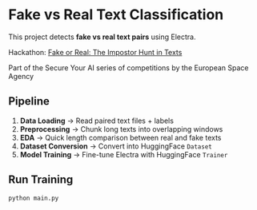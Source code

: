 # Fake vs Real Text Classification

This project detects **fake vs real text pairs** using Electra.

Hackathon: [Fake or Real: The Impostor Hunt in Texts](https://www.kaggle.com/competitions/fake-or-real-the-impostor-hunt/overview)

Part of the Secure Your AI series of competitions by the European Space Agency

## Pipeline
1. **Data Loading** → Read paired text files + labels  
2. **Preprocessing** → Chunk long texts into overlapping windows  
3. **EDA** → Quick length comparison between real and fake texts  
4. **Dataset Conversion** → Convert into HuggingFace `Dataset`  
5. **Model Training** → Fine-tune Electra with HuggingFace `Trainer`

## Run Training
```bash
python main.py

